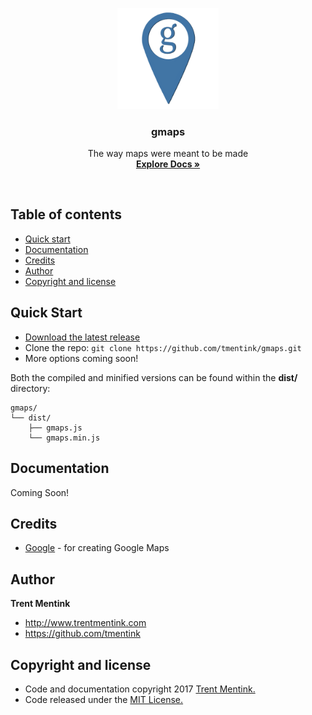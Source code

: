 
<p align="center">
  <img src="./.github/logo.png" width=161.8 height=161.8 />

  <h3 align="center">
    gmaps
  </h3>

  <p align="center">
    The way maps were meant to be made
    <br>
    <a href="http://projects.trentmentink.com/gmaps/"><strong>Explore Docs &raquo;</strong></a>
  </p>
</p>

<br>

## Table of contents

- [Quick start](#quick-start)
- [Documentation](#documentation)
- [Credits](#credits)
- [Author](http://www.trentmentink.com)
- [Copyright and license](#copyright-and-license)

## Quick Start

- [Download the latest release](https://github.com/tmentink/gmaps/archive/master.zip)
- Clone the repo: `git clone https://github.com/tmentink/gmaps.git`
- More options coming soon!


Both the compiled and minified versions can be found within the **dist/** directory:

```
gmaps/
└── dist/
    ├── gmaps.js
    └── gmaps.min.js
```

## Documentation

Coming Soon!

## Credits

* [Google](https://www.google.com/intl/en/about/) - for creating Google Maps

## Author

**Trent Mentink**
- <http://www.trentmentink.com>
- <https://github.com/tmentink>

## Copyright and license

- Code and documentation copyright 2017 [Trent Mentink.](http://www.trentmentink.com)
- Code released under the [MIT License.](https://github.com/tmentink/gmaps/blob/master/LICENSE)

